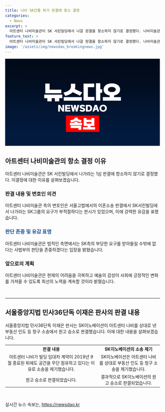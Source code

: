 ```yaml
---
title: 나비 SK건물 퇴거 판결에 항소 결정
categories:
  - News
excerpt: >
  아트센터 나비미술관이 SK 서린빌딩에서 나갈 판결을 항소하지 않기로 결정했다. 나비미술관 측은 SK그룹의 부당한 요구를 받아들일 수밖에 없다는 사법부의 판단을 존중한다며 항소를 제기하지 않기로 결정했다고 밝혔다. 이에 따라 SK이노베이션이 상대로 낸 부동산 인도 등 청구 소송에서는 아트센터 나비가 원고로 승소했다. 더 자세한 내용은 아래 링크를 참고하세요: http://talk.tf.co.kr/bbs/report/write
feature_text: >
  아트센터 나비미술관이 SK 서린빌딩에서 나갈 판결을 항소하지 않기로 결정했다. 나비미술관 측은 SK그룹의 부당한 요구를 받아들일 수밖에 없다는 사법부의 판단을 존중한다며 항소를 제기하지 않기로 결정했다고 밝혔다. 이에 따라 SK이노베이션이 상대로 낸 부동산 인도 등 청구 소송에서는 아트센터 나비가 원고로 승소했다. 더 자세한 내용은 아래 링크를 참고하세요: http://talk.tf.co.kr/bbs/report/write
image: '/assets/img/newsdao_breakingnews.jpg'
---
```


<p><img src="/assets/img/newsdao_breakingnews.jpg" alt="firstkoreanews 속보" /></p>

<h2 data-ke-size="size26">아트센터 나비미술관의 항소 결정 이유</h2>

<p data-ke-size="size16">아트센터 나비미술관은 SK 서린빌딩에서 나가라는 1심 판결에 항소하지 않기로 결정했다. 이결정에 대한 이유를 살펴보겠습니다.</p>

<h3>판결 내용 및 변호인 의견</h3>

<p data-ke-size="size16">아트센터 나비미술관 측의 변호인은 서울고법에서의 이혼소송 판결에서 SK서린빌딩에서 나가라는 SK그룹의 요구가 부적절하다는 판시가 있었으며, 이에 강력한 유감을 표했습니다.</p>

<h3><b><span style="color: #1a5490;">판단 존중 및 유감 표명</span></b></h3>

<p data-ke-size="size16">아트센터 나비미술관은 법적인 측면에서는 SK측의 부당한 요구를 받아들일 수밖에 없다는 사법부의 판단을 존중하겠다는 입장을 밝혔습니다.</p>

<h3>앞으로의 계획</h3>

<p data-ke-size="size16">아트센터 나비미술관은 현재의 어려움을 극복하고 예술의 감성이 사회에 긍정적인 변화를 가져올 수 있도록 최선의 노력을 계속할 것이라 밝혔습니다.</p>

<p><p data-ke-size="size16">&nbsp;</p>
<hr></p>

<h2 data-ke-size="size26">서울중앙지법 민사36단독 이재은 판사의 판결 내용</h2>

<p data-ke-size="size16">서울중앙지법 민사36단독 이재은 판사는 SK이노베이션이 아트센터 나비를 상대로 낸 부동산 인도 등 청구 소송에서 원고 승소로 판결했습니다. 이에 대한 내용을 살펴보겠습니다.</p>

<table>
    <tbody>
        <tr>
            <td style="text-align: center; height: 17px;"><b>판결 내용</b></td>
            <td style="text-align: center; height: 17px;"><b>SK이노베이션의 소송 제기</b></td>
        </tr>
        <tr>
            <td style="text-align: center; height: 17px;">아트센터 나비가 빌딩 임대차 계약이 2019년 9월 종료된 뒤에도 공간을 무단 점유하고 있다는 이유로 소송을 제기했습니다.</td>
            <td style="text-align: center; height: 17px;">SK이노베이션은 아트센터 나비를 상대로 부동산 인도 등 청구 소송을 제기했습니다.</td>
        </tr>
        <tr>
            <td style="text-align: center; height: 17px;">원고 승소로 판결되었습니다.</td>
            <td style="text-align: center; height: 17px;">결과적으로 SK이노베이션의 원고 승소로 판결되었습니다.</td>
        </tr>
    </tbody>
</table>

<p data-ke-size="size16">&nbsp;</p>
실시간 뉴스 속보는, <a href="https://newsdao.kr" rel="dofollow">https://newsdao.kr</a>


